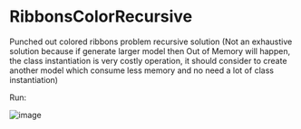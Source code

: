# RibbonsColorRecursive
Punched out colored ribbons problem recursive solution
(Not an exhaustive solution because if generate larger model then Out of Memory will happen, the class instantiation is very costly operation, it should consider to create another model which consume less memory and no need a lot of class instantiation)

Run:

![image](https://user-images.githubusercontent.com/26471568/208955329-544612bf-d0aa-49ed-8ee3-9e63c7297fe1.png)

